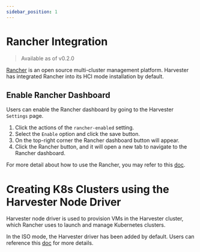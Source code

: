 ```yaml
---
sidebar_position: 1
---
```

#  Rancher Integration

>  Available as of v0.2.0

[Rancher](https://github.com/rancher/rancher) is an open source multi-cluster management platform. Harvester has integrated Rancher into its HCI mode installation by default.

## Enable Rancher Dashboard

Users can enable the Rancher dashboard by going to the Harvester `Settings` page.

1. Click the actions of the `rancher-enabled` setting.
1. Select the `Enable` option and click the save button.
1. On the top-right corner the Rancher dashboard button will appear.
1. Click the Rancher button, and it will open a new tab to navigate to the Rancher dashboard.

For more detail about how to use the Rancher, you may refer to this [doc](https://rancher.com/docs/rancher/v2.5/en/).



# Creating K8s Clusters using the Harvester Node Driver

Harvester node driver is used to provision VMs in the Harvester cluster, which Rancher uses to launch and manage Kubernetes clusters.

In the ISO mode, the Harvester driver has been added by default. Users can reference this [doc](./node-driver.md) for more details.
